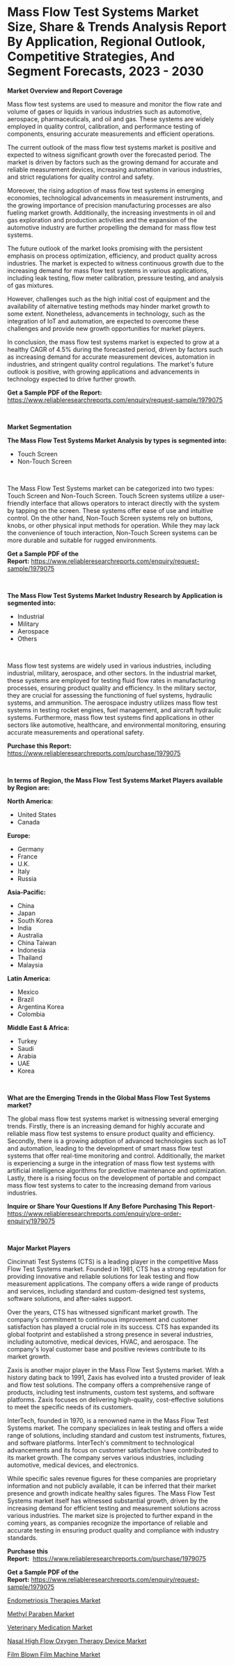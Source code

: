 <p><h1>Mass Flow Test Systems Market Size, Share & Trends Analysis Report By Application, Regional Outlook, Competitive Strategies, And Segment Forecasts, 2023 - 2030</h1></p><p><strong>Market Overview and Report Coverage</strong></p>
<p><p>Mass flow test systems are used to measure and monitor the flow rate and volume of gases or liquids in various industries such as automotive, aerospace, pharmaceuticals, and oil and gas. These systems are widely employed in quality control, calibration, and performance testing of components, ensuring accurate measurements and efficient operations.</p><p>The current outlook of the mass flow test systems market is positive and expected to witness significant growth over the forecasted period. The market is driven by factors such as the growing demand for accurate and reliable measurement devices, increasing automation in various industries, and strict regulations for quality control and safety.</p><p>Moreover, the rising adoption of mass flow test systems in emerging economies, technological advancements in measurement instruments, and the growing importance of precision manufacturing processes are also fueling market growth. Additionally, the increasing investments in oil and gas exploration and production activities and the expansion of the automotive industry are further propelling the demand for mass flow test systems.</p><p>The future outlook of the market looks promising with the persistent emphasis on process optimization, efficiency, and product quality across industries. The market is expected to witness continuous growth due to the increasing demand for mass flow test systems in various applications, including leak testing, flow meter calibration, pressure testing, and analysis of gas mixtures.</p><p>However, challenges such as the high initial cost of equipment and the availability of alternative testing methods may hinder market growth to some extent. Nonetheless, advancements in technology, such as the integration of IoT and automation, are expected to overcome these challenges and provide new growth opportunities for market players.</p><p>In conclusion, the mass flow test systems market is expected to grow at a healthy CAGR of 4.5% during the forecasted period, driven by factors such as increasing demand for accurate measurement devices, automation in industries, and stringent quality control regulations. The market's future outlook is positive, with growing applications and advancements in technology expected to drive further growth.</p></p>
<p><strong>Get a Sample PDF of the Report:</strong> <a href="https://www.reliableresearchreports.com/enquiry/request-sample/1979075">https://www.reliableresearchreports.com/enquiry/request-sample/1979075</a></p>
<p>&nbsp;</p>
<p><strong>Market Segmentation</strong></p>
<p><strong>The Mass Flow Test Systems Market Analysis by types is segmented into:</strong></p>
<p><ul><li>Touch Screen</li><li>Non-Touch Screen</li></ul></p>
<p>&nbsp;</p>
<p><p>The Mass Flow Test Systems market can be categorized into two types: Touch Screen and Non-Touch Screen. Touch Screen systems utilize a user-friendly interface that allows operators to interact directly with the system by tapping on the screen. These systems offer ease of use and intuitive control. On the other hand, Non-Touch Screen systems rely on buttons, knobs, or other physical input methods for operation. While they may lack the convenience of touch interaction, Non-Touch Screen systems can be more durable and suitable for rugged environments.</p></p>
<p><strong>Get a Sample PDF of the Report:</strong>&nbsp;<a href="https://www.reliableresearchreports.com/enquiry/request-sample/1979075">https://www.reliableresearchreports.com/enquiry/request-sample/1979075</a></p>
<p>&nbsp;</p>
<p><strong>The Mass Flow Test Systems Market Industry Research by Application is segmented into:</strong></p>
<p><ul><li>Industrial</li><li>Military</li><li>Aerospace</li><li>Others</li></ul></p>
<p>&nbsp;</p>
<p><p>Mass flow test systems are widely used in various industries, including industrial, military, aerospace, and other sectors. In the industrial market, these systems are employed for testing fluid flow rates in manufacturing processes, ensuring product quality and efficiency. In the military sector, they are crucial for assessing the functioning of fuel systems, hydraulic systems, and ammunition. The aerospace industry utilizes mass flow test systems in testing rocket engines, fuel management, and aircraft hydraulic systems. Furthermore, mass flow test systems find applications in other sectors like automotive, healthcare, and environmental monitoring, ensuring accurate measurements and operational safety.</p></p>
<p><strong>Purchase this Report:</strong>&nbsp; <a href="https://www.reliableresearchreports.com/purchase/1979075">https://www.reliableresearchreports.com/purchase/1979075</a></p>
<p>&nbsp;</p>
<p><strong>In terms of Region, the Mass Flow Test Systems Market Players available by Region are:</strong></p>
<p>
    <p> <strong> North America: </strong>
        <ul>
            <li>United States</li>
            <li>Canada</li>
        </ul>
        </p> 
    <p> <strong> Europe: </strong>
        <ul>
            <li>Germany</li>
            <li>France</li>
            <li>U.K.</li>
            <li>Italy</li>
            <li>Russia</li>
        </ul>
        </p> 
    <p> <strong> Asia-Pacific: </strong>
        <ul>
            <li>China</li>
            <li>Japan</li>
            <li>South Korea</li>
            <li>India</li>
            <li>Australia</li>
            <li>China Taiwan</li>
            <li>Indonesia</li>
            <li>Thailand</li>
            <li>Malaysia</li>
        </ul>
        </p> 
    <p> <strong> Latin America: </strong>
        <ul>
            <li>Mexico</li>
            <li>Brazil</li>
            <li>Argentina Korea</li>
            <li>Colombia</li>
        </ul>
        </p> 
    <p> <strong> Middle East & Africa: </strong>
        <ul>
            <li>Turkey</li>
            <li>Saudi</li>
            <li>Arabia</li>
            <li>UAE</li>
            <li>Korea</li>
        </ul>
    </p>
    </p>
<p>&nbsp;</p>
<p><strong>What are the Emerging Trends in the Global Mass Flow Test Systems market?</strong></p>
<p><p>The global mass flow test systems market is witnessing several emerging trends. Firstly, there is an increasing demand for highly accurate and reliable mass flow test systems to ensure product quality and efficiency. Secondly, there is a growing adoption of advanced technologies such as IoT and automation, leading to the development of smart mass flow test systems that offer real-time monitoring and control. Additionally, the market is experiencing a surge in the integration of mass flow test systems with artificial intelligence algorithms for predictive maintenance and optimization. Lastly, there is a rising focus on the development of portable and compact mass flow test systems to cater to the increasing demand from various industries.</p></p>
<p><strong>Inquire or Share Your Questions If Any Before Purchasing This Report</strong>- <a href="https://www.reliableresearchreports.com/enquiry/pre-order-enquiry/1979075">https://www.reliableresearchreports.com/enquiry/pre-order-enquiry/1979075</a></p>
<p>&nbsp;</p>
<p><strong>Major Market Players</strong></p>
<p><p>Cincinnati Test Systems (CTS) is a leading player in the competitive Mass Flow Test Systems market. Founded in 1981, CTS has a strong reputation for providing innovative and reliable solutions for leak testing and flow measurement applications. The company offers a wide range of products and services, including standard and custom-designed test systems, software solutions, and after-sales support.</p><p>Over the years, CTS has witnessed significant market growth. The company's commitment to continuous improvement and customer satisfaction has played a crucial role in its success. CTS has expanded its global footprint and established a strong presence in several industries, including automotive, medical devices, HVAC, and aerospace. The company's loyal customer base and positive reviews contribute to its market growth.</p><p>Zaxis is another major player in the Mass Flow Test Systems market. With a history dating back to 1991, Zaxis has evolved into a trusted provider of leak and flow test solutions. The company offers a comprehensive range of products, including test instruments, custom test systems, and software platforms. Zaxis focuses on delivering high-quality, cost-effective solutions to meet the specific needs of its customers.</p><p>InterTech, founded in 1970, is a renowned name in the Mass Flow Test Systems market. The company specializes in leak testing and offers a wide range of solutions, including standard and custom test instruments, fixtures, and software platforms. InterTech's commitment to technological advancements and its focus on customer satisfaction have contributed to its market growth. The company serves various industries, including automotive, medical devices, and electronics.</p><p>While specific sales revenue figures for these companies are proprietary information and not publicly available, it can be inferred that their market presence and growth indicate healthy sales figures. The Mass Flow Test Systems market itself has witnessed substantial growth, driven by the increasing demand for efficient testing and measurement solutions across various industries. The market size is projected to further expand in the coming years, as companies recognize the importance of reliable and accurate testing in ensuring product quality and compliance with industry standards.</p></p>
<p><strong>Purchase this Report:</strong>&nbsp;&nbsp;<a href="https://www.reliableresearchreports.com/purchase/1979075">https://www.reliableresearchreports.com/purchase/1979075</a></p>
<p></p>
<p><strong>Get a Sample PDF of the Report:</strong>&nbsp;<a href="https://www.reliableresearchreports.com/enquiry/request-sample/1979075">https://www.reliableresearchreports.com/enquiry/request-sample/1979075</a></p>
<p><p><a href="https://medium.com/@enostillman2023/endometriosis-therapies-market-size-market-outlook-and-market-forecast-2023-to-2030-667838bb004d">Endometriosis Therapies Market</a></p><p><a href="https://medium.com/@kaelapaucek/methyl-paraben-market-size-cagr-trends-2024-2030-51be8be34465">Methyl Paraben Market</a></p><p><a href="https://medium.com/@leonorhaley2009/veterinary-medication-market-trends-and-market-analysis-forecasted-for-period-2023-2030-9ae9cd18bf9f">Veterinary Medication Market</a></p><p><a href="https://github.com/merzlyukov93/Market-Research-Report-List-1/blob/main/nasal-high-flow-oxygen-therapy-device-market.md">Nasal High Flow Oxygen Therapy Device Market</a></p><p><a href="https://github.com/sofyaavrova/Market-Research-Report-List-1/blob/main/film-blown-film-machine-market.md">Film Blown Film Machine Market</a></p></p>
